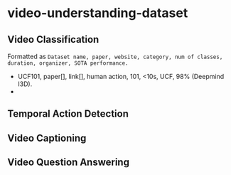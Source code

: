 # video-understanding-dataset

## Video Classification
Formatted as 
`` Dataset name, paper, website, category, num of classes, duration, organizer, SOTA performance.
``
+ UCF101, paper[], link[], human action, 101, <10s, UCF, 98% (Deepmind I3D).
+

## Temporal Action Detection

## Video Captioning 

## Video Question Answering 

